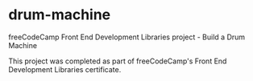 # drum-machine
freeCodeCamp Front End Development Libraries project - Build a Drum Machine

This project was completed as part of freeCodeCamp's Front End Development Libraries certificate.
